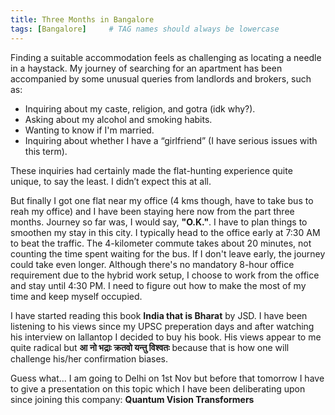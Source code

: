 ```yaml
---
title: Three Months in Bangalore
tags: [Bangalore]     # TAG names should always be lowercase
---
```


Finding a suitable accommodation feels as challenging as locating a needle in a haystack. My journey of searching for an apartment has been accompanied by some unusual queries from landlords and brokers, such as:

- Inquiring about my caste, religion, and gotra (idk why?).
- Asking about my alcohol and smoking habits.
- Wanting to know if I'm married.
- Inquiring about whether I have a “girlfriend” (I have serious issues with this term).
  
These inquiries had certainly made the flat-hunting experience quite unique, to say the least. I didn’t expect this at all. 

But finally I got one flat near my office (4 kms though, have to take bus to reah my office) and I have been staying here now from the part three months. Journey so far was, I would say, **"O.K."**. I have to plan things to smoothen my stay in this city. 
I typically head to the office early at 7:30 AM to beat the traffic. The 4-kilometer commute takes about 20 minutes, not counting the time spent waiting for the bus. If I don't leave early, the journey could take even longer. Although there's no mandatory 8-hour office requirement due to the hybrid work setup, I choose to work from the office and stay until 4:30 PM. I need to figure out how to make the most of my time and keep myself occupied.

I have started reading this book **India that is Bharat** by JSD. I have been listening to his views since my UPSC preperation days and after watching his interview on lallantop I decided to buy his book. His views appear to me quite radical but **आ नो भद्राः क्रतवो यन्तु विश्वतः** because that is how one will challenge his/her confirmation biases.

Guess what... I am going to Delhi on 1st Nov but before that tomorrow I have to give a presentation on this topic which I have been deliberating upon since joining this company: **Quantum Vision Transformers**

